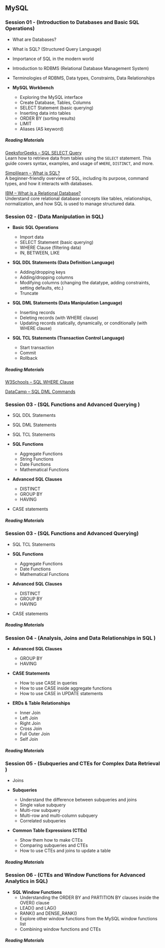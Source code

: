 ## MySQL

### Session 01 - (Introduction to Databases and Basic SQL Operations)

- What are Databases?  
- What is SQL? (Structured Query Language)  
- Importance of SQL in the modern world  
- Introduction to RDBMS (Relational Database Management System)  
- Terminologies of RDBMS, Data types, Constraints, Data Relationships  

- **MySQL Workbench**
  - Exploring the MySQL interface  
  - Create Database, Tables, Columns  
  - SELECT Statement (basic querying)  
  - Inserting data into tables  
  - ORDER BY (sorting results)  
  - LIMIT  
  - Aliases (AS keyword)

##### Reading Materials 

[GeeksforGeeks – SQL SELECT Query](https://www.geeksforgeeks.org/sql-select-query/)  
Learn how to retrieve data from tables using the `SELECT` statement. This guide covers syntax, examples, and usage of `WHERE`, `DISTINCT`, and more.

[Simplilearn – What is SQL?](https://www.simplilearn.com/tutorials/sql-tutorial/what-is-sql)  
A beginner-friendly overview of SQL, including its purpose, command types, and how it interacts with databases.

[IBM – What is a Relational Database?](https://www.ibm.com/think/topics/relational-databases)  
Understand core relational database concepts like tables, relationships, normalization, and how SQL is used to manage structured data.

### Session 02 - (Data Manipulation in SQL)

- **Basic SQL Operations**
  - Import data  
  - SELECT Statement (basic querying)  
  - WHERE Clause (filtering data)  
  - IN, BETWEEN, LIKE  

- **SQL DDL Statements (Data Definition Language)**
  - Adding/dropping keys  
  - Adding/dropping columns  
  - Modifying columns (changing the datatype, adding constraints, setting defaults, etc.)  
  - Truncate  

- **SQL DML Statements (Data Manipulation Language)**
  - Inserting records  
  - Deleting records (with WHERE clause)  
  - Updating records statically, dynamically, or conditionally (with WHERE clause)  

- **SQL TCL Statements (Transaction Control Language)**
  - Start transaction  
  - Commit  
  - Rollback

##### Reading Materials 

[W3Schools – SQL WHERE Clause](https://www.w3schools.com/sql/sql_where.asp)  

[DataCamp – SQL DML Commands](https://www.datacamp.com/tutorial/sql-dml-commands-mastering-data-manipulation-in-sql)


### Session 03 - (SQL Functions and Advanced Querying )

- SQL DDL Statements  
- SQL DML Statements  
- SQL TCL Statements  

- **SQL Functions**
  - Aggregate Functions  
  - String Functions  
  - Date Functions  
  - Mathematical Functions  

- **Advanced SQL Clauses**
  - DISTINCT  
  - GROUP BY  
  - HAVING  

- CASE statements

##### Reading Materials 

### Session 03 - (SQL Functions and Advanced Querying)

- SQL TCL Statements  

- **SQL Functions**
  - Aggregate Functions  
  - Date Functions  
  - Mathematical Functions  

- **Advanced SQL Clauses**
  - DISTINCT  
  - GROUP BY  
  - HAVING  

- CASE statements



##### Reading Materials 

### Session 04 - (Analysis, Joins and Data Relationships in SQL )

- **Advanced SQL Clauses**
  - GROUP BY  
  - HAVING  

- **CASE Statements**
  - How to use CASE in queries  
  - How to use CASE inside aggregate functions  
  - How to use CASE in UPDATE statements  

- **ERDs & Table Relationships**
  - Inner Join  
  - Left Join  
  - Right Join  
  - Cross Join  
  - Full Outer Join  
  - Self Join


##### Reading Materials 


### Session 05 - (Subqueries and CTEs for Complex Data Retrieval )

- Joins  

- **Subqueries**
  - Understand the difference between subqueries and joins  
  - Single value subquery  
  - Multi-row subquery  
  - Multi-row and multi-column subquery  
  - Correlated subqueries  

- **Common Table Expressions (CTEs)**
  - Show them how to make CTEs  
  - Comparing subqueries and CTEs  
  - How to use CTEs and joins to update a table


##### Reading Materials 


### Session 06 - (CTEs and Window Functions for Advanced Analytics in SQL)

- **SQL Window Functions**
  - Understanding the ORDER BY and PARTITION BY clauses inside the OVER() clause  
  - LEAD() and LAG()  
  - RANK() and DENSE_RANK()  
  - Explore other window functions from the MySQL window functions list  
  - Combining window functions and CTEs


##### Reading Materials 

